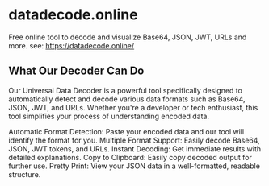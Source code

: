 # datadecode.online
Free online tool to decode and visualize Base64, JSON, JWT, URLs and more. see: https://datadecode.online/

## What Our Decoder Can Do
Our Universal Data Decoder is a powerful tool specifically designed to automatically detect and decode various data formats such as Base64, JSON, JWT, and URLs. Whether you're a developer or tech enthusiast, this tool simplifies your process of understanding encoded data.

Automatic Format Detection: Paste your encoded data and our tool will identify the format for you.
Multiple Format Support: Easily decode Base64, JSON, JWT tokens, and URLs.
Instant Decoding: Get immediate results with detailed explanations.
Copy to Clipboard: Easily copy decoded output for further use.
Pretty Print: View your JSON data in a well-formatted, readable structure.
